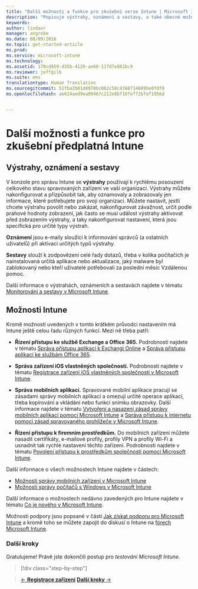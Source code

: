 ```yaml
---
title: "Další možnosti a funkce pro zkušební verze Intune | Microsoft Intune"
description: "Popisuje výstrahy, oznámení a sestavy, a také obecné možnosti Intune, o kterých potřebujete vědět při registraci bezplatné 30denní zkušební verze Intune."
keywords: 
author: lindavr
manager: angrobe
ms.date: 08/09/2016
ms.topic: get-started-article
ms.prod: 
ms.service: microsoft-intune
ms.technology: 
ms.assetid: 170cd959-d35b-4129-ae60-117d7e881bc9
ms.reviewer: jeffgilb
ms.suite: ems
translationtype: Human Translation
ms.sourcegitcommit: 51fba2b01d8978bc062c50c4388714609be0fdf0
ms.openlocfilehash: ae624aed9ea09467c212e0bf16fef72bfef1956d


---
```


# Další možnosti a funkce pro zkušební předplatná Intune

## Výstrahy, oznámení a sestavy
V konzole pro správu Intune se **výstrahy** používají k rychlému posouzení celkového stavu spravovaných zařízení ve vaší organizaci. Výstrahy můžete nakonfigurovat a přizpůsobit tak, aby oznamovaly a zobrazovaly jen informace, které potřebujete pro svoji organizaci. Můžete nastavit, jestli chcete výstrahu povolit nebo zakázat, nakonfigurovat závažnost, určit podle prahové hodnoty zobrazení, jak často se musí událost výstrahy aktivovat před zobrazením výstrahy, a taky nakonfigurovat nastavení, která jsou specifická pro určité typy výstrah.

**Oznámení** jsou e-maily sloužící k informování správců (a ostatních uživatelů) při aktivaci určitých typů výstrahy.

**Sestavy** slouží k zodpovězení celé řady dotazů, třeba v kolika počítačích je nainstalovaná určitá aplikace nebo aktualizace, jaký malware byl zablokovaný nebo kteří uživatelé potřebovali za poslední měsíc Vzdálenou pomoc.

Další informace o výstrahách, oznámeních a sestavách najdete v tématu [Monitorování a sestavy v Microsoft Intune](/Intune/Deploy-Use/monitoring-and-reports-with-microsoft-intune).

## Možnosti Intune
Kromě možností uvedených v tomto krátkém průvodci nastavením má Intune ještě celou řadu různých funkcí. Mezi ně třeba patří:

-   **Řízení přístupu ke službě Exchange a Office 365.** Podrobnosti najdete v tématu [Správa přístupu aplikací k Exchangi Online](https://technet.microsoft.com/library/dn705841.aspx) a [Správa přístupu aplikací ke službám Office 365](https://technet.microsoft.com/library/dn818907.aspx).

-   **Správa zařízení iOS vlastněných společností.** Podrobnosti najdete v tématu [Registrace zařízení iOS vlastněných společností v Microsoft Intune](/Intune/Deploy-Use/enroll-corporate-owned-ios-devices-in-microsoft-intune).

-   **Správa mobilních aplikací.** Spravované mobilní aplikace pracují se zásadami správy mobilních aplikací a omezují určité operace aplikací, třeba kopírování a vkládání nebo funkci snímku obrazovky. Další informace najdete v tématu [Vytvoření a nasazení zásad správy mobilních aplikací pomocí Microsoft Intune](/Intune/Deploy-Use/create-and-deploy-mobile-app-management-policies-with-microsoft-intune) a [Správa přístupu k internetu pomocí zásad spravovaného prohlížeče v Microsoft Intune](/Intune/Deploy-Use/manage-internet-access-using-managed-browser-policies).

-   **Řízení přístupu k firemním prostředkům.** Do mobilních zařízení můžete nasadit certifikáty, e-mailové profily, profily VPN a profily Wi-Fi a usnadnit tak rychlé nastavení těchto zařízení. Podrobnosti najdete v tématu [Povolení přístupu k prostředkům společnosti pomocí Microsoft Intune](/Intune/Deploy-Use/enable-access-to-company-resources-with-microsoft-intune).

Další informace o všech možnostech Intune najdete v částech:
- [Možnosti správy mobilních zařízení v Microsoft Intune](/intune/get-started/mobile-device-management-capabilities-in-microsoft-intune)
- [Možnosti správy počítačů s Windows v Microsoft Intune](/intune/get-started/windows-pc-management-capabilities-in-microsoft-intune)

Další informace o možnostech nedávno zavedených pro Intune najdete v tématu [Co je nového v Microsoft Intune](/Intune/Deploy-Use/whats-new-in-microsoft-intune).

Možnosti podpory jsou popsané v části [Jak získat podporu pro Microsoft Intune](/Intune/Troubleshoot/how-to-get-support-for-microsoft-intune) a kromě toho se můžete zapojit do diskusí o Intune na [fórech Microsoft Intune](https://social.technet.microsoft.com/Forums/en-US/home?forum=microsoftintuneprod).

### Další kroky
Gratulujeme! Právě jste dokončili postup pro *testování Microsoft Intune*.

>[!div class="step-by-step"]

>[&larr; **Registrace zařízení**](.\get-started-with-a-30-day-trial-of-microsoft-intune-step-5.md)     [**Další kroky** &rarr;](.\get-started-with-a-30-day-trial-of-microsoft-intune-step-7.md)  



<!--HONumber=Aug16_HO2-->


